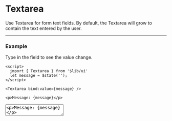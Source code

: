 <script>
	import { Textarea, Button } from '$lib/ui';
  import Tables from './Tables.svelte';
  let message = $state('');
</script>

# Textarea

Use Textarea for form text fields. By default, the Textarea will grow to contain the text entered by the user.

---

### Example

Type in the field to see the value change.

```svelte
<script>
  import { Textarea } from '$lib/ui'
  let message = $state('');
</script>

<Textarea bind:value={message} />

<p>Message: {message}</p>
```
<Textarea bind:value={message} />
<p>Message: {message}</p>

---

### Label

Label for the textarea element.

```svelte
<Textarea label="Message" />
```
<Textarea label="Message" />

---

### Height

Use `height` to set the initial height of the textarea. If using CSS utility classes (like
Tailwind), you can also set the height with something like `class="!h-48"` (using the Tailwind `!`
important flag to override default style).

```svelte
<Textarea height="10rem" />
```
<Textarea height="10rem" />

---

### PlaceHolder

A `placeholder` prop let's you define a simple String to be used as a simple descriptor for the input value.

```svelte
<Textarea placeholder="Jane Doe" />
```
<Textarea label="Name" placeholder="Jane Doe" />

---

### Disabled

Default is true but can also be assigned a Boolean value like `disabled={user.isSpammable}`.

```svelte
<Textarea label="Name" disabled />
```
<Textarea label="Name" disabled />

---

### Fixed

Use `fixed` to disable the auto-expanding feature and show regular scrollbars as necessary.

```svelte
<Textarea fixed />
```
<Textarea fixed />

---

### Error

Display error message below the field. Also adds error styles.

```svelte
<Textarea error="Email is not valid" />
```
<Textarea value="jane@doe" error="Email is not valid" />

---

### Note

A `note` prop let's you define a note displayed below the field.

```svelte
<Textarea note="This is a note" />
```
<Textarea note="This is a note" />

---

<Tables />
